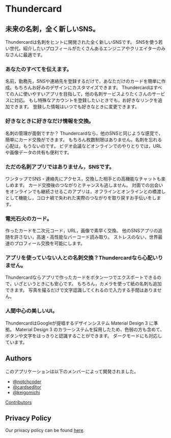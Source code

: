# Thundercard

## 未来の名刺，全く新しいSNS。

Thundercardは名刺をヒントに開発された全く新しいSNSです。
SNSを使う若い世代，紹介したいプロフィールがたくさんあるエンジニアやクリエイターのみなさんに最適です。


### あなたのすべてを伝えます。

名前，勤務先，SNSや連絡先を登録するだけで，あなただけのカードを簡単に作成。もちろんお好みのデザインにカスタマイズできます。
Thundercardはすべての人に使いやすいアプリを目指して，他の名刺サービスよりたくさんのサービスに対応。
もし特殊なアカウントを登録したいときでも，お好きなリンクを追加できます。
登録した情報はいつでも好きなときに変更できます。


### 好きなときに好きなだけ情報を交換。

名刺の管理が面倒ですか？
Thundercardなら，他のSNSと同じような感覚で，簡単にカード交換ができます。
もちろん枚数制限はありません。名刺を忘れる心配は，もうないのです。
ビデオ会議などオンラインでのやりとりでは，URLや画像データの共有も便利です。


### ただの名刺アプリではありません，SNSです。

ワンタップでSNS・連絡先にアクセス，交換した相手との高機能なチャットも楽しめます。
カード交換後のつながりとチャンスも逃しません。
対面での出会いをオンラインでも継続させるこのアプリは，オフラインとオンラインとの橋渡しとして機能し，コロナ禍で失われた実際のつながりを取り戻すお手伝いをします。


### 電光石火のカード。

作ったカードを二次元コード，URL，画像で素早く交換。
他のSNSアプリの追随を許さない，高速・高性能なバーコード読み取り。
ストレスのない，世界最速のプロフィール交換を可能にします。


### アプリを使っていない人との名刺交換？Thundercardなら心配いりません。

Thundercardならアプリで作ったカードをボタン一つでエクスポートできるので，いざというときにも安心です。
もちろん，カメラを使って紙の名刺も追加できます。
写真を撮るだけで文字認識してくれるので入力する手間はありません。


### 人間中心の美しいUI。

ThundercardはGoogleが提唱するデザインシステム Material Design 3 に準拠。
Material Design 3 のカラーシステムを採用したため、色弱の方も含めて、ボタンや文字をはっきりと認識することができます。
ダークモードにも対応しています。

## Authors

このアプリケーションは以下のメンバーによって開発されました。

- [@notchcoder](https://github.com/notchcoder)
- [@cardseditor](https://github.com/cardseditor)
- [@keigomichi](https://github.com/keigomichi)

[Contributors](https://github.com/Dev-roll/thundercard/graphs/contributors)

## Privacy Policy

Our privacy policy can be found [here](https://gajeroll.com/thundercard/thundercard-privacy-policy/).

<!-- ## Privacy Policy

Devroll built the Thundercard app as a Free app. This SERVICE is provided by Devroll at no cost and is intended for use as is.

This page is used to inform visitors regarding our policies with the collection, use, and disclosure of Personal Information if anyone decided to use our Service.

If you choose to use our Service, then you agree to the collection and use of information in relation to this policy. The Personal Information that we collect is used for providing and improving the Service. We will not use or share your information with anyone except as described in this Privacy Policy.

The terms used in this Privacy Policy have the same meanings as in our Terms and Conditions, which are accessible at Thundercard unless otherwise defined in this Privacy Policy.

### Information Collection and Use

For a better experience, while using our Service, we may require you to provide us with certain personally identifiable information. The information that we request will be retained by us and used as described in this privacy policy.

The app does use third-party services that may collect information used to identify you.

Link to the privacy policy of third-party service providers used by the app

*   [Google Play Services](https://www.google.com/policies/privacy/)
*   [Google Analytics for Firebase](https://firebase.google.com/policies/analytics)

### Log Data

We want to inform you that whenever you use our Service, in a case of an error in the app we collect data and information (through third-party products) on your phone called Log Data. This Log Data may include information such as your device Internet Protocol (“IP”) address, device name, operating system version, the configuration of the app when utilizing our Service, the time and date of your use of the Service, and other statistics.

### Cookies

Cookies are files with a small amount of data that are commonly used as anonymous unique identifiers. These are sent to your browser from the websites that you visit and are stored on your device's internal memory.

This Service does not use these “cookies” explicitly. However, the app may use third-party code and libraries that use “cookies” to collect information and improve their services. You have the option to either accept or refuse these cookies and know when a cookie is being sent to your device. If you choose to refuse our cookies, you may not be able to use some portions of this Service.

### Service Providers

We may employ third-party companies and individuals due to the following reasons:

*   To facilitate our Service;
*   To provide the Service on our behalf;
*   To perform Service-related services; or
*   To assist us in analyzing how our Service is used.

We want to inform users of this Service that these third parties have access to their Personal Information. The reason is to perform the tasks assigned to them on our behalf. However, they are obligated not to disclose or use the information for any other purpose.

### Security

We value your trust in providing us your Personal Information, thus we are striving to use commercially acceptable means of protecting it. But remember that no method of transmission over the internet, or method of electronic storage is 100% secure and reliable, and we cannot guarantee its absolute security.

### Links to Other Sites

This Service may contain links to other sites. If you click on a third-party link, you will be directed to that site. Note that these external sites are not operated by us. Therefore, we strongly advise you to review the Privacy Policy of these websites. We have no control over and assume no responsibility for the content, privacy policies, or practices of any third-party sites or services.

### Children’s Privacy

These Services do not address anyone under the age of 13. We do not knowingly collect personally identifiable information from children under 13 years of age. In the case we discover that a child under 13 has provided us with personal information, we immediately delete this from our servers. If you are a parent or guardian and you are aware that your child has provided us with personal information, please contact us so that we will be able to do the necessary actions.

### Changes to This Privacy Policy

We may update our Privacy Policy from time to time. Thus, you are advised to review this page periodically for any changes. We will notify you of any changes by posting the new Privacy Policy on this page.

This policy is effective as of 2022-10-29

### Contact Us

If you have any questions or suggestions about our Privacy Policy, do not hesitate to contact us at devroll.dev@gmail.com.

This privacy policy page was created at [privacypolicytemplate.net](https://privacypolicytemplate.net) and modified/generated by [App Privacy Policy Generator](https://app-privacy-policy-generator.nisrulz.com/) -->